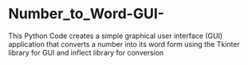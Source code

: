 # Number_to_Word-GUI-
This Python Code creates a simple graphical user interface (GUI) application 
that converts a number into its word form using the Tkinter library 
for GUI and inflect library for conversion
